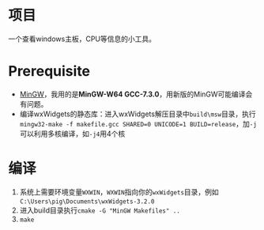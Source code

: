 # 项目
一个查看windows主板，CPU等信息的小工具。

# Prerequisite
* [MinGW](https://sourceforge.net/projects/mingw-w64/files/mingw-w64/)，我用的是**MinGW-W64 GCC-7.3.0**，用新版的MinGW可能编译会有问题。
* 编译wxWidgets的静态库：进入wxWidgets解压目录中`build\msw`目录，执行`mingw32-make -f makefile.gcc SHARED=0 UNICODE=1 BUILD=release`，加`-j`可以利用多核编译，如`-j4`用4个核

# 编译
1. 系统上需要环境变量`WXWIN`，`WXWIN`指向你的`wxWidgets`目录，例如`C:\Users\pig\Documents\wxWidgets-3.2.0`
2. 进入build目录执行`cmake -G "MinGW Makefiles" ..`
3. `make`
